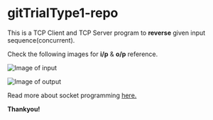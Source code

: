 # gitTrialType1-repo

This is a TCP Client and TCP Server program to **reverse** given input sequence(concurrent).

Check the following images for **i/p** & **o/p** reference.

![Image of input](https://sayalitandel.github.com/gitTrialType1-repo/images/input.jpg)

![Image of output](https://sayalitandel.github.com/gitTrialType1-repo/images/output.jpg)

Read more about socket programming [here.](https://www.geeksforgeeks.org/socket-programming-cc/)

**Thankyou!**
